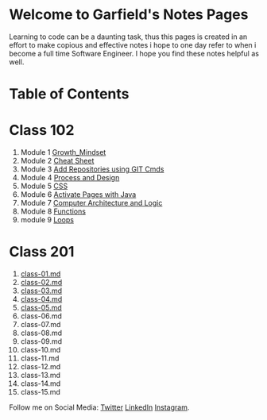 # Welcome to Garfield's  Notes Pages

Learning to code can be a daunting task, thus this pages is created in an effort to make copious and effective notes i hope to one day refer to when i become a full time Software Engineer. I hope you find these notes helpful as well.
# Table of Contents

# Class 102
1. Module 1 [Growth_Mindset](/102/Growth_Mindset.md)
2. Module 2 [Cheat Sheet](/102/cheat_sheet.md)
3. Module 3 [Add Repositories using GIT Cmds](/102/Adding_Repositories_using_GIT.md)
4. Module 4 [Process and Design](/102/Process_and_Design.md)
5. Module 5 [CSS](/102/CSS.md)
6. Module 6 [Activate Pages with Java](/102/java.md)
7. Module 7 [Computer Architecture and Logic](/102/CAL.md)
8. Module 8 [Functions](/102/Functions.md)
9. module 9 [Loops](/102/loops.md)

# Class 201

1. [class-01.md](/201/class01.md)
2. [class-02.md](/201/class02.md)
3. [class-03.md](/201/class03.md)
4. [class-04.md](201/class04.md)
5. [class-05.md](201/class05.md)
6. class-06.md
7. class-07.md
8. class-08.md
9. class-09.md
10. class-10.md
11. class-11.md
12. class-12.md
13. class-13.md
14. class-14.md
15. class-15.md

Follow me on Social Media:
[Twitter](https://twitter.com/d_faded1) [LinkedIn](https://www.linkedin.com/in/garfieldgrant/) [Instagram](https://www.instagram.com/faded_in_reality/).  
